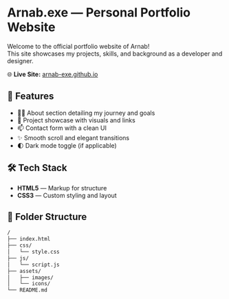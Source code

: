 # Arnab.exe — Personal Portfolio Website

Welcome to the official portfolio website of Arnab!  
This site showcases my projects, skills, and background as a developer and designer.

🌐 **Live Site:** [arnab-exe.github.io](https://arnab-exe.github.io/)

## 🚀 Features

- 🧑‍💻 About section detailing my journey and goals
- 💼 Project showcase with visuals and links
- 📫 Contact form with a clean UI
- ✨ Smooth scroll and elegant transitions
- 🌓 Dark mode toggle (if applicable)

## 🛠️ Tech Stack

- **HTML5** — Markup for structure
- **CSS3** — Custom styling and layout

## 📁 Folder Structure

```bash
/
├── index.html
├── css/
│   └── style.css
├── js/
│   └── script.js
├── assets/
│   ├── images/
│   └── icons/
└── README.md

